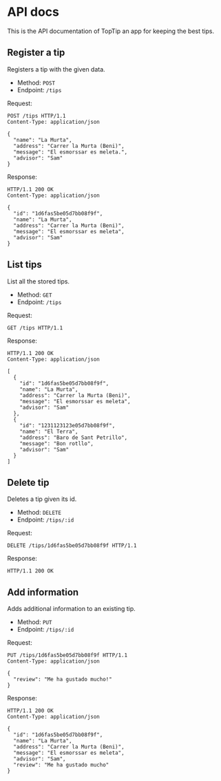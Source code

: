 # API docs

This is the API documentation of TopTip an app for keeping
the best tips.

## Register a tip

Registers a tip with the given data.

- Method: `POST`
- Endpoint: `/tips`

Request:

```
POST /tips HTTP/1.1
Content-Type: application/json

{
  "name": "La Murta",
  "address": "Carrer la Murta (Beni)",
  "message": "El esmorssar es meleta.",
  "advisor": "Sam"
}
```

Response:

```
HTTP/1.1 200 OK
Content-Type: application/json

{
  "id": "1d6fas5be05d7bb08f9f",
  "name": "La Murta",
  "address": "Carrer la Murta (Beni)",
  "message": "El esmorssar es meleta",
  "advisor": "Sam"
}
```

## List tips

List all the stored tips.

- Method: `GET`
- Endpoint: `/tips`

Request:

```
GET /tips HTTP/1.1
```

Response:

```
HTTP/1.1 200 OK
Content-Type: application/json

[
  {
    "id": "1d6fas5be05d7bb08f9f",
    "name": "La Murta",
    "address": "Carrer la Murta (Beni)",
    "message": "El esmorssar es meleta",
    "advisor": "Sam"
  },
  {
    "id": "1231123123e05d7bb08f9f",
    "name": "El Terra",
    "address": "Baro de Sant Petrillo",
    "message": "Bon rotllo",
    "advisor": "Sam"
  }
]
```

## Delete tip

Deletes a tip given its id.

- Method: `DELETE`
- Endpoint: `/tips/:id`

Request:

```
DELETE /tips/1d6fas5be05d7bb08f9f HTTP/1.1
```

Response:

```
HTTP/1.1 200 OK
```

## Add information

Adds additional information to an existing tip.

- Method: `PUT`
- Endpoint: `/tips/:id`

Request:

```
PUT /tips/1d6fas5be05d7bb08f9f HTTP/1.1
Content-Type: application/json

{
  "review": "Me ha gustado mucho!"
}

```

Response:

```
HTTP/1.1 200 OK
Content-Type: application/json

{
  "id": "1d6fas5be05d7bb08f9f",
  "name": "La Murta",
  "address": "Carrer la Murta (Beni)",
  "message": "El esmorssar es meleta",
  "advisor": "Sam",
  "review": "Me ha gustado mucho"
}
```
